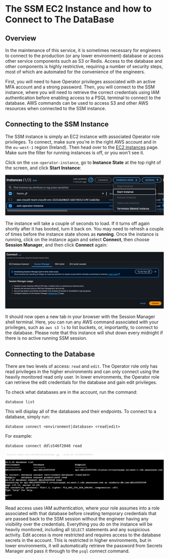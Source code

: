 # The SSM EC2 Instance and how to Connect to The DataBase

## Overview

In the maintenance of this service, it is sometimes necessary for engineers to connect to the production (or any lower environment) database or access other service components such as S3 or Redis. Access to the database and other components is highly restrictive, requiring a number of security steps, most of which are automated for the convenience of the engineers.

First, you will need to have Operator privileges associated with an active MFA account and a strong password. Then, you will connect to the SSM instance, where you will need to retrieve the correct credentials using IAM authentication before enabling access to a PSQL terminal to connect to the database. AWS commands can be used to access S3 and other AWS resources when connected to the SSM instance.


## Connecting to the SSM Instance

The SSM instance is simply an EC2 instance with associated Operator role privileges. To connect, make sure you're in the right AWS account and in the `eu-west-1` region (Ireland). Then head over to the [EC2 instances](https://eu-west-1.console.aws.amazon.com/ec2/home?region=eu-west-1#Instances:v=3;$case=tags:true%5C,client:false;$regex=tags:false%5C,client:false) page. Make sure the filter for running instances is off, or you won't see it.

Click on the `ssm-operator-instance`, go to **Instance State** at the top right of the screen, and click **Start Instance**:

![The SSM Instance needs to be started first.](instance_start_example.png)

The instance will take a couple of seconds to load. If it turns off again shortly after it has booted, turn it back on. You may need to refresh a couple of times before the instance state shows as **running**. Once the instance is running, click on the instance again and select **Connect**, then choose **Session Manager**, and then click **Connect** again:

![Session Manager has been enabled for this EC2 Instance](session_manager.png)

It should now open a new tab in your browser with the Session Manager shell terminal. Here, you can run any AWS command associated with your privileges, such as `aws s3 ls` to list buckets, or, importantly, to connect to the database. Please note that this instance will shut down every midnight if there is no active running SSM session.

## Connecting to the Database

There are two levels of access: `read` and `edit`. The Operator role only has read privileges in the higher environments and can only connect using the heavily monitored read only user. In lower environments, the Operator role can retrieve the edit credentials for the database and gain edit privileges.

To check what databases are in the account, run the command:

```
database list
```

This will display all of the databases and their endpoints. To connect to a database, simply run:

```
database connect <environment|database> <read|edit>
```

For example:

```
database connect ddls546f2048 read
```

![Here shows an Example of how to connect to a Database](database_connect.png)

Read access uses IAM authentication, where your role assumes into a role associated with that database before creating temporary credentials that are passed back to the SSM session without the engineer having any visibility over the credentials. Everything you do on the instance will be heavily monitored, including all `SELECT` statements and any suspicious activity. Edit access is more restricted and requires access to the database secrets in the account. This is restricted in higher environments, but in lower environments, it will automatically retrieve the password from Secrets Manager and pass it through to the `psql` connect command.
